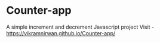 # Counter-app
A simple increment and decrement Javascript project
Visit - https://vikramnirwan.github.io/Counter-app/
